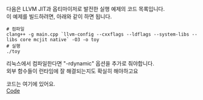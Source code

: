 다음은 LLVM JIT과 옵티마이저로 발전한 실행 예제의 코드 목록입니다.  
이 예제를 빌드하려면, 아래와 같이 하면 됩니다.

```
# 컴파일
clang++ -g main.cpp `llvm-config --cxxflags --ldflags --system-libs --libs core mcjit native` -O3 -o toy
# 실행
./toy
```

리눅스에서 컴파일한다면 "-rdynamic" 옵션을 추가로 줘야합니다.  
외부 함수들이 런타임에 잘 해결되는지도 확실히 해야하고요
  
코드는 여기에 있어요.  
[Code](./main.cpp)
